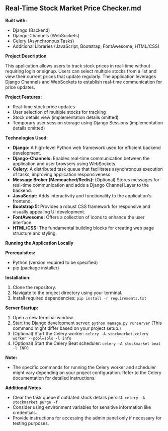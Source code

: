 ## Real-Time Stock Market Price Checker.md

**Built with:**

* Django (Backend)
* Django-Channels (WebSockets)
* Celery (Asynchronous Tasks)
* Additional Libraries (JavaScript, Bootstrap, FontAwesome, HTML/CSS)

**Project Description**

This application allows users to track stock prices in real-time without requiring login or signup. Users can select multiple stocks from a list and view their current prices that update regularly. The application leverages Django Channels and WebSockets to establish real-time communication for price updates.

**Project Features:**

* Real-time stock price updates
* User selection of multiple stocks for tracking
* Stock details view (implementation details omitted)
* Temporary user session storage using Django Sessions (implementation details omitted)

**Technologies Used:**

* **Django:** A high-level Python web framework used for efficient backend development.
* **Django-Channels:** Enables real-time communication between the application and user browsers using WebSockets.
* **Celery:** A distributed task queue that facilitates asynchronous execution of tasks, improving application responsiveness.
* **Message Broker (Memcached/Redis):** (Optional) Stores messages for real-time communication and adds a Django Channel Layer to the backend.
* **JavaScript:** Adds interactivity and functionality to the application's frontend.
* **Bootstrap 5:** Provides a robust CSS framework for responsive and visually appealing UI development.
* **FontAwesome:** Offers a collection of icons to enhance the user interface.
* **HTML/CSS:** The fundamental building blocks for creating web page structure and styling.

**Running the Application Locally**

**Prerequisites:**

* Python (version required to be specified)
* pip (package installer)

**Installation:**

1. Clone the repository.
2. Navigate to the project directory using your terminal.
3. Install required dependencies: `pip install -r requirements.txt`

**Server Startup:**

1. Open a new terminal window.
2. Start the Django development server: `python manage.py runserver` (This command might differ based on your project setup.)
3. (Optional) Start the Celery worker: `celery -A stockmarket.celery worker --pool=solo -l info`
4. (Optional) Start the Celery Beat scheduler: `celery -A stockmarket beat -l INFO`

**Note:**

* The specific commands for running the Celery worker and scheduler might vary depending on your project configuration. Refer to the Celery documentation for detailed instructions.

**Additional Notes**

* Clear the task queue if outdated stock details persist: `celery -A stockmarket purge -f`
* Consider using environment variables for sensitive information like credentials.
* Provide instructions for accessing the admin panel only if necessary for testing purposes.
